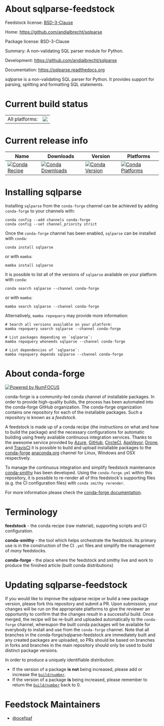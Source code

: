 About sqlparse-feedstock
========================

Feedstock license: [BSD-3-Clause](https://github.com/conda-forge/sqlparse-feedstock/blob/main/LICENSE.txt)

Home: https://github.com/andialbrecht/sqlparse

Package license: BSD-3-Clause

Summary: A non-validating SQL parser module for Python.

Development: https://github.com/andialbrecht/sqlparse

Documentation: https://sqlparse.readthedocs.org

sqlparse is a non-validating SQL parser for Python. It provides support
for parsing, splitting and formatting SQL statements.


Current build status
====================


<table><tr><td>All platforms:</td>
    <td>
      <a href="https://dev.azure.com/conda-forge/feedstock-builds/_build/latest?definitionId=4334&branchName=main">
        <img src="https://dev.azure.com/conda-forge/feedstock-builds/_apis/build/status/sqlparse-feedstock?branchName=main">
      </a>
    </td>
  </tr>
</table>

Current release info
====================

| Name | Downloads | Version | Platforms |
| --- | --- | --- | --- |
| [![Conda Recipe](https://img.shields.io/badge/recipe-sqlparse-green.svg)](https://anaconda.org/conda-forge/sqlparse) | [![Conda Downloads](https://img.shields.io/conda/dn/conda-forge/sqlparse.svg)](https://anaconda.org/conda-forge/sqlparse) | [![Conda Version](https://img.shields.io/conda/vn/conda-forge/sqlparse.svg)](https://anaconda.org/conda-forge/sqlparse) | [![Conda Platforms](https://img.shields.io/conda/pn/conda-forge/sqlparse.svg)](https://anaconda.org/conda-forge/sqlparse) |

Installing sqlparse
===================

Installing `sqlparse` from the `conda-forge` channel can be achieved by adding `conda-forge` to your channels with:

```
conda config --add channels conda-forge
conda config --set channel_priority strict
```

Once the `conda-forge` channel has been enabled, `sqlparse` can be installed with `conda`:

```
conda install sqlparse
```

or with `mamba`:

```
mamba install sqlparse
```

It is possible to list all of the versions of `sqlparse` available on your platform with `conda`:

```
conda search sqlparse --channel conda-forge
```

or with `mamba`:

```
mamba search sqlparse --channel conda-forge
```

Alternatively, `mamba repoquery` may provide more information:

```
# Search all versions available on your platform:
mamba repoquery search sqlparse --channel conda-forge

# List packages depending on `sqlparse`:
mamba repoquery whoneeds sqlparse --channel conda-forge

# List dependencies of `sqlparse`:
mamba repoquery depends sqlparse --channel conda-forge
```


About conda-forge
=================

[![Powered by
NumFOCUS](https://img.shields.io/badge/powered%20by-NumFOCUS-orange.svg?style=flat&colorA=E1523D&colorB=007D8A)](https://numfocus.org)

conda-forge is a community-led conda channel of installable packages.
In order to provide high-quality builds, the process has been automated into the
conda-forge GitHub organization. The conda-forge organization contains one repository
for each of the installable packages. Such a repository is known as a *feedstock*.

A feedstock is made up of a conda recipe (the instructions on what and how to build
the package) and the necessary configurations for automatic building using freely
available continuous integration services. Thanks to the awesome service provided by
[Azure](https://azure.microsoft.com/en-us/services/devops/), [GitHub](https://github.com/),
[CircleCI](https://circleci.com/), [AppVeyor](https://www.appveyor.com/),
[Drone](https://cloud.drone.io/welcome), and [TravisCI](https://travis-ci.com/)
it is possible to build and upload installable packages to the
[conda-forge](https://anaconda.org/conda-forge) [anaconda.org](https://anaconda.org/)
channel for Linux, Windows and OSX respectively.

To manage the continuous integration and simplify feedstock maintenance
[conda-smithy](https://github.com/conda-forge/conda-smithy) has been developed.
Using the ``conda-forge.yml`` within this repository, it is possible to re-render all of
this feedstock's supporting files (e.g. the CI configuration files) with ``conda smithy rerender``.

For more information please check the [conda-forge documentation](https://conda-forge.org/docs/).

Terminology
===========

**feedstock** - the conda recipe (raw material), supporting scripts and CI configuration.

**conda-smithy** - the tool which helps orchestrate the feedstock.
                   Its primary use is in the construction of the CI ``.yml`` files
                   and simplify the management of *many* feedstocks.

**conda-forge** - the place where the feedstock and smithy live and work to
                  produce the finished article (built conda distributions)


Updating sqlparse-feedstock
===========================

If you would like to improve the sqlparse recipe or build a new
package version, please fork this repository and submit a PR. Upon submission,
your changes will be run on the appropriate platforms to give the reviewer an
opportunity to confirm that the changes result in a successful build. Once
merged, the recipe will be re-built and uploaded automatically to the
`conda-forge` channel, whereupon the built conda packages will be available for
everybody to install and use from the `conda-forge` channel.
Note that all branches in the conda-forge/sqlparse-feedstock are
immediately built and any created packages are uploaded, so PRs should be based
on branches in forks and branches in the main repository should only be used to
build distinct package versions.

In order to produce a uniquely identifiable distribution:
 * If the version of a package **is not** being increased, please add or increase
   the [``build/number``](https://docs.conda.io/projects/conda-build/en/latest/resources/define-metadata.html#build-number-and-string).
 * If the version of a package **is** being increased, please remember to return
   the [``build/number``](https://docs.conda.io/projects/conda-build/en/latest/resources/define-metadata.html#build-number-and-string)
   back to 0.

Feedstock Maintainers
=====================

* [@ocefpaf](https://github.com/ocefpaf/)


